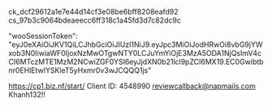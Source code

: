ck_dcf29612a1e7e44d14cf3e08be6bff8208eafd92
cs_97b3c9064bdeaeecc6ff318c1a45fd3d7c82dc9c

"wooSessionToken": "eyJ0eXAiOiJKV1QiLCJhbGciOiJIUzI1NiJ9.eyJpc3MiOiJodHRwOi8vbG9jYWxob3N0IiwiaWF0IjoxNzMwOTgwNTY0LCJuYmYiOjE3MzA5ODA1NjQsImV4cCI6MTczMTE1MzM2NCwiZGF0YSI6eyJjdXN0b21lcl9pZCI6MX19.EC0Gwibtbnr0EHlEtwlYSKleT5yHxmr0v3wJCQQQ1js"

https://cp1.biz.nf/start/
Client ID: 4548990
reviewcallback@napmails.com
Khanh132!!
